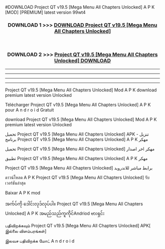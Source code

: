 #DOWNLOAD Project QT  v19.5 [Mega Menu All Chapters Unlocked] A P K [MOD] [PREMIUM] latest version 99wt4



<div align="center">

<h3>DOWNLOAD 1 >>> <a href="https://teeasianyam.web.app?sq=Project QT  v19.5 [Mega Menu All Chapters Unlocked]">DOWNLOAD Project QT  v19.5 [Mega Menu All Chapters Unlocked] </a></h3><br>

<h3>DOWNLOAD 2 >>> <a href="https://teeasianyam.web.app?sq=Project QT  v19.5 [Mega Menu All Chapters Unlocked] ">Project QT  v19.5 [Mega Menu All Chapters Unlocked]  DOWNLOAD </a></h3>

</div>


----------------------------------------------------------

----------------------------------------------------------

----------------------------------------------------------

----------------------------------------------------------


Project QT  v19.5 [Mega Menu All Chapters Unlocked]  Mod A P K download premium latest version Unlocked

Télécharger Project QT  v19.5 [Mega Menu All Chapters Unlocked]  A P K pour A n d r o i d Gratuit

download Project QT  v19.5 [Mega Menu All Chapters Unlocked]  Mod A P K premium latest version Unlocked

تحميل Project QT  v19.5 [Mega Menu All Chapters Unlocked]  APK - تنزيل برنامج Project QT  v19.5 [Mega Menu All Chapters Unlocked]  A P K مهكر

تحميل Project QT  v19.5 [Mega Menu All Chapters Unlocked]  مهكر اخر اصدار

تطبيق Project QT  v19.5 [Mega Menu All Chapters Unlocked]  A P K مهكر

Project QT  v19.5 [Mega Menu All Chapters Unlocked]  برابط مباشر للاندرويد

ดาวน์โหลด A P K Project QT  v19.5 [Mega Menu All Chapters Unlocked]  รับเวอร์ชันล่าสุด

Baixar A P K mod

အက်ပ်ကို ဒေါင်းလုဒ်လုပ်ပါ။ Project QT  v19.5 [Mega Menu All Chapters Unlocked]  A P K အမည်သည်ကူကိုင်Andriod ဗားရှင်း

பதிவிறக்கவும் Project QT  v19.5 [Mega Menu All Chapters Unlocked]  APK[ இல்லை விளம்பரங்கள்] 
 
இலவச பதிவிறக்க மோட் A n d r o i d



